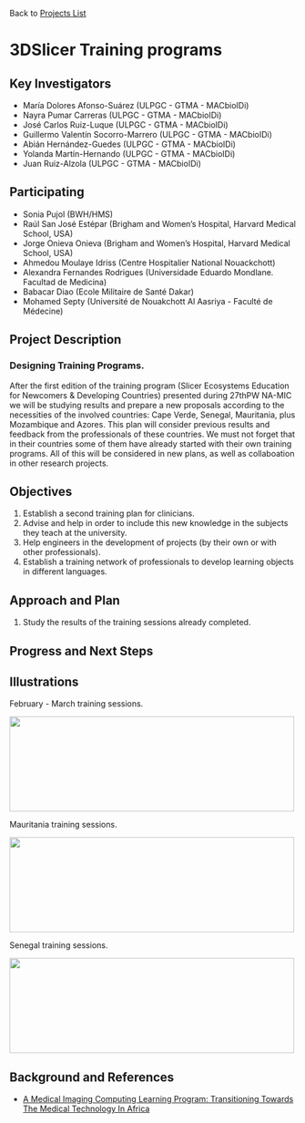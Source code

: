 Back to [Projects List](../../README.md#ProjectsList)

# 3DSlicer Training programs

## Key Investigators

- María Dolores Afonso-Suárez (ULPGC - GTMA - MACbioIDi)
- Nayra Pumar Carreras (ULPGC - GTMA - MACbioIDi)
- José Carlos Ruiz-Luque (ULPGC - GTMA - MACbioIDi)
- Guillermo Valentín Socorro-Marrero (ULPGC - GTMA - MACbioIDi)
- Abián Hernández-Guedes (ULPGC - GTMA - MACbioIDi)
- Yolanda Martín-Hernando (ULPGC - GTMA - MACbioIDi)
- Juan Ruiz-Alzola (ULPGC - GTMA - MACbioIDi)

## Participating

- Sonia Pujol (BWH/HMS)
- Raúl San José Estépar (Brigham and Women’s Hospital, Harvard Medical School, USA)
- Jorge Onieva Onieva (Brigham and Women’s Hospital, Harvard Medical School, USA)
- Ahmedou Moulaye Idriss (Centre Hospitalier National Nouackchott)
- Alexandra Fernandes Rodrigues (Universidade Eduardo Mondlane. Facultad de Medicina)
- Babacar Diao (Ecole Militaire de Santé Dakar)
- Mohamed Septy (Université de Nouakchott Al Aasriya - Faculté de Médecine)


## Project Description

### Designing Training Programs.

After the first edition of the training program (Slicer Ecosystems Education for Newcomers & Developing Countries) presented during
27thPW NA-MIC we will be studying results  and prepare a new proposals according to the necessities of the involved countries:
Cape Verde, Senegal, Mauritania, plus Mozambique and Azores.
This plan will consider previous results and feedback from the professionals of these countries. We must not forget that in their
countries some of them have already started with their own training programs. All of this will be considered in new plans, as well 
as collaboation in other research projects. 

## Objectives

1. Establish a second training plan for clinicians.
1. Advise and help in order to include this new knowledge in the subjects they teach at the university.
1. Help engineers in the development of projects (by their own or with other professionals).
1. Establish a training network of professionals to develop learning objects in different languages.


## Approach and Plan

1. Study the results of the training sessions already completed. 


## Progress and Next Steps

## Illustrations

February - March training sessions.

<img src="Chest.png" width="500" height="167">

Mauritania training sessions.

<img src="Chest.png" width="500" height="167">

Senegal training sessions.

<img src="Chest.png" width="500" height="167">

## Background and References

+ [A Medical Imaging Computing Learning Program: Transitioning Towards The Medical Technology In Africa](https://library.iated.org/view/AFONSOSUAREZ2018AME)

